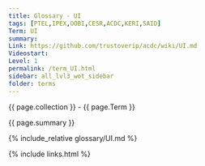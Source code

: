 ```yaml
---
title: Glossary - UI
tags: [PTEL,IPEX,OOBI,CESR,ACDC,KERI,SAID]
Term: UI
summary: 
Link: https://github.com/trustoverip/acdc/wiki/UI.md
Videostart: 
Level: 1
permalink: /term_UI.html
sidebar: all_lvl3_wot_sidebar
folder: terms
---
```


{{ page.collection }} - {{ page.Term }}

   {{ page.summary }}

{% include_relative glossary/UI.md %}

 {% include links.html %} 
